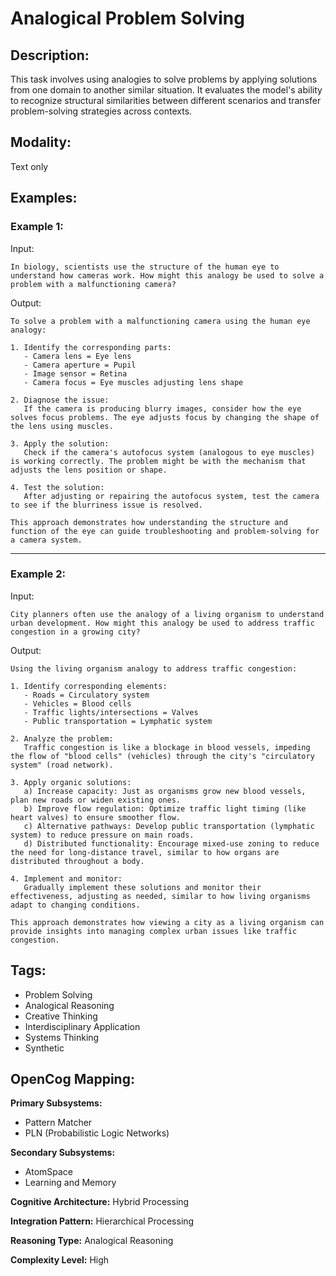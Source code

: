 # Analogical Problem Solving

## Description:
This task involves using analogies to solve problems by applying solutions from one domain to another similar situation. It evaluates the model's ability to recognize structural similarities between different scenarios and transfer problem-solving strategies across contexts.

## Modality:
Text only

## Examples:

### Example 1:

Input:

```
In biology, scientists use the structure of the human eye to understand how cameras work. How might this analogy be used to solve a problem with a malfunctioning camera?
```

Output:

```
To solve a problem with a malfunctioning camera using the human eye analogy:

1. Identify the corresponding parts: 
   - Camera lens = Eye lens
   - Camera aperture = Pupil
   - Image sensor = Retina
   - Camera focus = Eye muscles adjusting lens shape

2. Diagnose the issue:
   If the camera is producing blurry images, consider how the eye solves focus problems. The eye adjusts focus by changing the shape of the lens using muscles.

3. Apply the solution:
   Check if the camera's autofocus system (analogous to eye muscles) is working correctly. The problem might be with the mechanism that adjusts the lens position or shape.

4. Test the solution:
   After adjusting or repairing the autofocus system, test the camera to see if the blurriness issue is resolved.

This approach demonstrates how understanding the structure and function of the eye can guide troubleshooting and problem-solving for a camera system.
```

---

### Example 2:

Input:

```
City planners often use the analogy of a living organism to understand urban development. How might this analogy be used to address traffic congestion in a growing city?
```

Output:

```
Using the living organism analogy to address traffic congestion:

1. Identify corresponding elements:
   - Roads = Circulatory system
   - Vehicles = Blood cells
   - Traffic lights/intersections = Valves
   - Public transportation = Lymphatic system

2. Analyze the problem:
   Traffic congestion is like a blockage in blood vessels, impeding the flow of "blood cells" (vehicles) through the city's "circulatory system" (road network).

3. Apply organic solutions:
   a) Increase capacity: Just as organisms grow new blood vessels, plan new roads or widen existing ones.
   b) Improve flow regulation: Optimize traffic light timing (like heart valves) to ensure smoother flow.
   c) Alternative pathways: Develop public transportation (lymphatic system) to reduce pressure on main roads.
   d) Distributed functionality: Encourage mixed-use zoning to reduce the need for long-distance travel, similar to how organs are distributed throughout a body.

4. Implement and monitor:
   Gradually implement these solutions and monitor their effectiveness, adjusting as needed, similar to how living organisms adapt to changing conditions.

This approach demonstrates how viewing a city as a living organism can provide insights into managing complex urban issues like traffic congestion.
```

## Tags:
- Problem Solving
- Analogical Reasoning
- Creative Thinking
- Interdisciplinary Application
- Systems Thinking
- Synthetic

## OpenCog Mapping:

**Primary Subsystems:**
- Pattern Matcher
- PLN (Probabilistic Logic Networks)

**Secondary Subsystems:**
- AtomSpace
- Learning and Memory

**Cognitive Architecture:** Hybrid Processing

**Integration Pattern:** Hierarchical Processing

**Reasoning Type:** Analogical Reasoning

**Complexity Level:** High